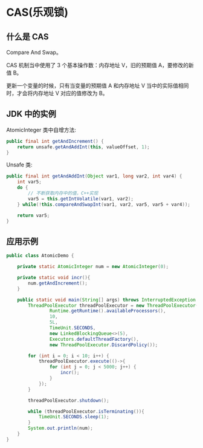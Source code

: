 # CAS(乐观锁)

## 什么是 CAS

Compare And Swap。

CAS 机制当中使用了 3 个基本操作数：内存地址 V，旧的预期值 A，要修改的新值 B。

更新一个变量的时候，只有当变量的预期值 A 和内存地址 V 当中的实际值相同时，才会将内存地址 V 对应的值修改为 B。

## JDK 中的实例

AtomicInteger 类中自增方法:

```java
public final int getAndIncrement() {
    return unsafe.getAndAddInt(this, valueOffset, 1);
}
```

Unsafe 类:

```java
public final int getAndAddInt(Object var1, long var2, int var4) {
    int var5;
    do {
        // 不断获取内存中的值，C++实现
        var5 = this.getIntVolatile(var1, var2);
    } while(!this.compareAndSwapInt(var1, var2, var5, var5 + var4));

    return var5;
}
```

## 应用示例

```java
public class AtomicDemo {

    private static AtomicInteger num = new AtomicInteger(0);

    private static void incr(){
        num.getAndIncrement();
    }

    public static void main(String[] args) throws InterruptedException {
        ThreadPoolExecutor threadPoolExecutor = new ThreadPoolExecutor(
                Runtime.getRuntime().availableProcessors(),
                10,
                5L,
                TimeUnit.SECONDS,
                new LinkedBlockingQueue<>(5),
                Executors.defaultThreadFactory(),
                new ThreadPoolExecutor.DiscardPolicy());

        for (int i = 0; i < 10; i++) {
            threadPoolExecutor.execute(()->{
                for (int j = 0; j < 5000; j++) {
                    incr();
                }
            });
        }

        threadPoolExecutor.shutdown();

        while (threadPoolExecutor.isTerminating()){
            TimeUnit.SECONDS.sleep(1);
        }
        System.out.println(num);
    }
}
```

